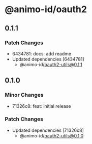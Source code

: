 # @animo-id/oauth2

## 0.1.1

### Patch Changes

- 6434781: docs: add readme
- Updated dependencies [6434781]
  - @animo-id/oauth2-utils@0.1.1

## 0.1.0

### Minor Changes

- 71326c8: feat: initial release

### Patch Changes

- Updated dependencies [71326c8]
  - @animo-id/oauth2-utils@0.1.0
